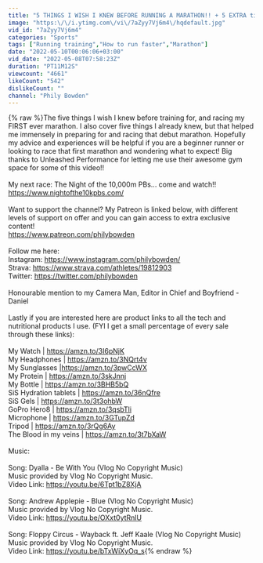 ```yaml
---
title: "5 THINGS I WISH I KNEW BEFORE RUNNING A MARATHON!! + 5 EXTRA tips that everyone should know!"
image: "https:\/\/i.ytimg.com\/vi\/7aZyy7Vj6m4\/hqdefault.jpg"
vid_id: "7aZyy7Vj6m4"
categories: "Sports"
tags: ["Running training","How to run faster","Marathon"]
date: "2022-05-10T00:06:06+03:00"
vid_date: "2022-05-08T07:58:23Z"
duration: "PT11M12S"
viewcount: "4661"
likeCount: "542"
dislikeCount: ""
channel: "Phily Bowden"
---
```

{% raw %}The five things I wish I knew before training for, and racing my FIRST ever marathon. I also cover five things I already knew, but that helped me immensely in preparing for and racing that debut marathon. Hopefully my advice and experiences will be helpful if you are a beginner runner or looking to race that first marathon and wondering what to expect! Big thanks to Unleashed Performance for letting me use their awesome gym space for some of this video!!<br /><br />My next race: The Night of the 10,000m PBs... come and watch!! <a rel="nofollow" target="blank" href="https://www.nightofthe10kpbs.com/">https://www.nightofthe10kpbs.com/</a><br /><br />Want to support the channel? My Patreon is linked below, with different levels of support on offer and you can gain access to extra exclusive content!<br /><a rel="nofollow" target="blank" href="https://www.patreon.com/philybowden">https://www.patreon.com/philybowden</a><br /><br />Follow me here:<br />Instagram: <a rel="nofollow" target="blank" href="https://www.instagram.com/philybowden/">https://www.instagram.com/philybowden/</a> <br />Strava: <a rel="nofollow" target="blank" href="https://www.strava.com/athletes/19812903">https://www.strava.com/athletes/19812903</a><br />Twitter: <a rel="nofollow" target="blank" href="https://twitter.com/philybowden">https://twitter.com/philybowden</a><br /><br />Honourable mention to my Camera Man, Editor in Chief and Boyfriend - Daniel <br /><br />Lastly if you are interested here are product links to all the tech and nutritional products I use. (FYI I get a small percentage of every sale through these links):<br /><br />My Watch | <a rel="nofollow" target="blank" href="https://amzn.to/3I6pNjK">https://amzn.to/3I6pNjK</a> <br />My Headphones | <a rel="nofollow" target="blank" href="https://amzn.to/3NQrt4v">https://amzn.to/3NQrt4v</a> <br />My Sunglasses | ​​<a rel="nofollow" target="blank" href="https://amzn.to/3pwCcWX">https://amzn.to/3pwCcWX</a> <br />My Protein | <a rel="nofollow" target="blank" href="https://amzn.to/3skJnnj">https://amzn.to/3skJnnj</a> <br />My Bottle | <a rel="nofollow" target="blank" href="https://amzn.to/3BHB5bQ">https://amzn.to/3BHB5bQ</a> <br />SiS Hydration tablets | <a rel="nofollow" target="blank" href="https://amzn.to/36nQfre">https://amzn.to/36nQfre</a> <br />SiS Gels | <a rel="nofollow" target="blank" href="https://amzn.to/3t3ohbW">https://amzn.to/3t3ohbW</a> <br />GoPro Hero8 | <a rel="nofollow" target="blank" href="https://amzn.to/3qsbTli">https://amzn.to/3qsbTli</a> <br />Microphone | <a rel="nofollow" target="blank" href="https://amzn.to/3GTupZd">https://amzn.to/3GTupZd</a> <br />Tripod | <a rel="nofollow" target="blank" href="https://amzn.to/3rQg6Ay">https://amzn.to/3rQg6Ay</a><br />The Blood in my veins | <a rel="nofollow" target="blank" href="https://amzn.to/3t7bXaW">https://amzn.to/3t7bXaW</a> <br /><br />Music:<br /><br />Song: Dyalla - Be With You (Vlog No Copyright Music) <br />Music provided by Vlog No Copyright Music. <br />Video Link: <a rel="nofollow" target="blank" href="https://youtu.be/6Tpt1bZ8XjA">https://youtu.be/6Tpt1bZ8XjA</a><br /><br />Song: Andrew Applepie - Blue (Vlog No Copyright Music) <br />Music provided by Vlog No Copyright Music. <br />Video Link: <a rel="nofollow" target="blank" href="https://youtu.be/OXxt0ytRnlU">https://youtu.be/OXxt0ytRnlU</a><br /><br />Song: Floppy Circus - Wayback ft. Jeff Kaale (Vlog No Copyright Music) Music provided by Vlog No Copyright Music. <br />Video Link: <a rel="nofollow" target="blank" href="https://youtu.be/bTxWiXyOq_s">https://youtu.be/bTxWiXyOq_s</a>{% endraw %}
